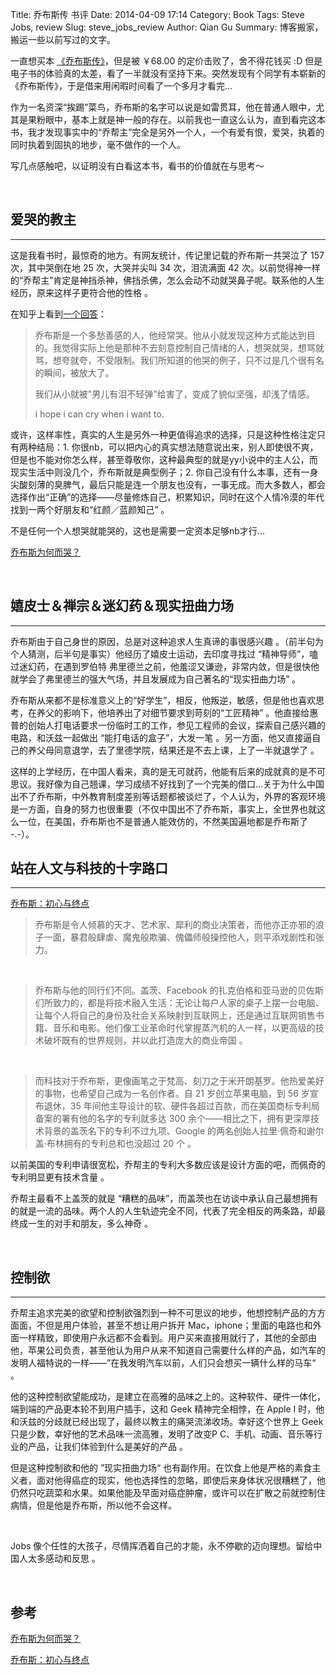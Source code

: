 Title: 乔布斯传 书评
Date: 2014-04-09 17:14
Category: Book
Tags: Steve Jobs, review
Slug: steve_jobs_review
Author: Qian Gu
Summary: 博客搬家，搬运一些以前写过的文字。 

一直想买本 [《乔布斯传》][jobs]，但是被 ￥68.00 的定价击败了，舍不得花钱买 :D 但是电子书的体验真的太差，看了一半就没有坚持下来。突然发现有个同学有本崭新的《乔布斯传》，于是借来用闲暇时间看了一个多月才看完...

作为一名资深“挨踢”菜鸟，乔布斯的名字可以说是如雷贯耳，他在普通人眼中，尤其是果粉眼中，基本上就是神一般的存在。以前我也一直这么认为，直到看完这本书，我才发现事实中的“乔帮主”完全是另外一个人，一个有爱有恨，爱哭，执着的同时执着到固执的地步，毫不做作的一个人。

写几点感触吧，以证明没有白看这本书，看书的价值就在与思考～

[jobs]: http://book.douban.com/subject/6798611/

<br>

## 爱哭的教主
* * *

这是我看书时，最惊奇的地方。有网友统计，传记里记载的乔布斯一共哭泣了 157 次，其中哭倒在地 25 次，大哭并尖叫 34 次，泪流满面 42 次。以前觉得神一样的“乔帮主”肯定是神挡杀神，佛挡杀佛，怎么会动不动就哭鼻子呢。联系他的人生经历，原来这样子更符合他的性格 。

在知乎上看到[一个回答][zhihu]：

> 乔布斯是一个多愁善感的人，他经常哭。他从小就发现这种方式能达到目的。我觉得实际上他是那种不去刻意控制自己情绪的人，想哭就哭，想骂就骂，想夸就夸，不受限制。我们所知道的他哭的例子，只不过是几个很有名的瞬间，被放大了。
>
> 我们从小就被"男儿有泪不轻弹"给害了，变成了貌似坚强，却浅了情感。
>
> i hope i can cry when i want to.

[zhihu]: http://www.zhihu.com/question/19875002

或许，这样率性，真实的人生是另外一种更值得追求的选择，只是这种性格注定只有两种结局：1. 你很nb，可以把内心的真实想法随意说出来，别人即使很不爽，但是也不能对你怎么样，甚至尊敬你，这种最典型的就是yy小说中的主人公，而现实生活中则没几个，乔布斯就是典型例子；2. 你自己没有什么本事，还有一身尖酸刻薄的臭脾气，最后只能是连一个朋友也没有，一事无成。而大多数人，都会选择作出“正确”的选择——尽量修炼自己，积累知识，同时在这个人情冷漠的年代找到一两个好朋友和“红颜／蓝颜知己” 。

不是任何一个人想哭就能哭的，这也是需要一定资本足够nb才行...

[乔布斯为何而哭？](http://www.ithome.com/html/it/50290.htm)

<br>

## 嬉皮士＆禅宗＆迷幻药＆现实扭曲力场
* * *

乔布斯由于自己身世的原因，总是对这种追求人生真谛的事很感兴趣 。（前半句为个人猜测，后半句是事实）他经历了嬉皮士运动，去印度寻找过 “精神导师”，嗑过迷幻药，在遇到罗伯特 弗里德兰之前，他羞涩又谦逊，非常内敛，但是很快他就学会了弗里德兰的强大气场，并且发展成为自己著名的“现实扭曲力场” 。

乔布斯从来都不是标准意义上的“好学生”，相反，他叛逆，敏感，但是他也喜欢思考，在养父的影响下，他培养出了对细节要求到苛刻的“工匠精神” 。他直接给惠普的创始人打电话要求一份临时工的工作，参见工程师的会议，探索自己感兴趣的电路，和沃兹一起做出 “能打电话的盒子”，大发一笔 。另一方面，他又直接逼自己的养父母同意退学，去了里德学院，结果还是不去上课，上了一半就退学了 。

这样的上学经历，在中国人看来，真的是无可就药，他能有后来的成就真的是不可思议。我好像为自己翘课，学习成绩不好找到了一个完美的借口...关于为什么中国出不了乔布斯，中外教育制度差别等话题都被谈烂了，个人认为，外界的客观环境是一方面，自身的努力也很重要（不仅中国出不了乔布斯，事实上，全世界也就这么一位，在美国，乔布斯也不是普通人能效仿的，不然美国遍地都是乔布斯了 -.-）。

## 站在人文与科技的十字路口
* * *

[乔布斯：初心与终点][blog1]

> 乔布斯是令人倾慕的天才、艺术家、犀利的商业决策者，而他亦正亦邪的浪子一面，暴君般肆虐、魔鬼般欺骗、傀儡师般操控他人，则平添戏剧性和张力。

<br>

> 乔布斯与他的同行们不同。盖茨、Facebook 的扎克伯格和亚马逊的贝佐斯们所致力的，都是将技术融入生活：无论让每户人家的桌子上摆一台电脑、让每个人将自己的身份及社会关系映射到互联网上，还是通过互联网销售书籍、音乐和电影。他们像工业革命时代掌握蒸汽机的人一样，以更高级的技术破坏既有的世界规则，并以此打造庞大的商业帝国 。

<br>

> 而科技对于乔布斯，更像画笔之于梵高、刻刀之于米开朗基罗。他热爱美好的事物，也希望自己成为一名创作者。自 21 岁创立苹果电脑，到 56 岁宣布退休，35 年间他主导设计的软、硬件各超过百款，而在美国商标专利局备案的署有他的名字的专利就多达 300 余个——相比之下，拥有更深厚技术背景的盖茨名下的专利不过九项、Google 的两名创始人拉里·佩奇和谢尔盖·布林拥有的专利总和也没超过 20 个 。

以前美国的专利申请很宽松，乔帮主的专利大多数应该是设计方面的吧，而佩奇的专利明显更有技术含量 。

乔帮主最看不上盖茨的就是 “糟糕的品味”，而盖茨也在访谈中承认自己最想拥有的就是一流的品味。两个人的人生轨迹完全不同，代表了完全相反的两条路，却最终成一生的对手和朋友，多么神奇 。

[blog1]: http://apple4us.com/2011/10/jobs-begin-end.html

<br>

## 控制欲
* * *

乔帮主追求完美的欲望和控制欲强烈到一种不可思议的地步，他想控制产品的方方面面，不但是用户体验，甚至不想让用户拆开 Mac，iphone；里面的电路也和外面一样精致，即使用户永远都不会看到。用户买来直接用就行了，其他的全部由他，苹果公司负责，甚至他认为用户从来不知道自己需要什么样的产品，如汽车的发明人福特说的一样——”在我发明汽车以前，人们只会想买一辆什么样的马车“ 。

他的这种控制欲望能成功，是建立在高雅的品味之上的。这种软件、硬件一体化，端到端的产品更本轮不到用户插手，这和 Geek 精神完全相悖，在 Apple I 时，他和沃兹的分歧就已经出现了，最终以教主的痛哭流涕收场。幸好这个世界上 Geek 只是少数，幸好他的艺术品味一流高雅，发明了改变P C、手机、动画、音乐等行业的产品，让我们体验到什么是美好的产品 。

但是这种控制欲和他的 ”现实扭曲力场“ 也有副作用。在饮食上他是严格的素食主义者，面对他得癌症的现实，他也选择性的忽略，即使后来身体状况很糟糕了，他仍然只吃蔬菜和水果。如果他能及早面对癌症肿瘤，或许可以在扩散之前就控制住病情，但是他是乔布斯，所以他不会这样。

<br>

Jobs 像个任性的大孩子，尽情挥洒着自己的才能，永不停歇的迈向理想。留给中国人太多感动和反思 。

<br>

## 参考

[乔布斯为何而哭？](http://www.ithome.com/html/it/50290.htm)

[乔布斯：初心与终点][blog1]
